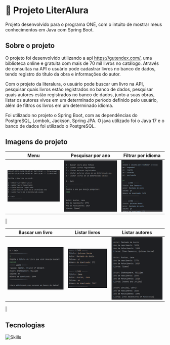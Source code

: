 # 📕 Projeto LiterAlura
Projeto desenvolvido para o programa ONE, com o intuito de mostrar meus conhecimentos em Java com Spring Boot.

## Sobre o projeto

O projeto foi desenvolvido utilizando a api https://gutendex.com/, uma biblioteca online e gratuita com mais de 70 mil livros no catálogo. Através de consultas na API o usuário pode cadastrar livros no banco de dados, tendo registro do título da obra e informações do autor.

Com o projeto da literalura, o usuário pode buscar um livro na API, pesquisar quais livros estáo registrados no banco de dados, pesquisar quais autores estão registrados no banco de dados, junto a suas obras, listar os autores vivos em um determinado período definido pelo usuário, além de filtros os livros em um determinado idioma.

Foi utilizado no projeto o Spring Boot, com as dependências do PostgreSQL, Lombok, Jackson, Spring JPA. O java utilizado foi o Java 17 e o banco de dados foi utilizado o PostgreSQL.

## Imagens do projeto

|Menu | Pesquisar por ano| Filtrar por idioma |
|---------|---------|---------|
|![alt text](/java-backend/literalura/src/main/resources/images/image.png) | ![alt text](/java-backend/literalura/src/main/resources/images/image-2.png) | ![alt text](/java-backend/literalura/src/main/resources/images/image-3.png)
|

|Buscar um livro| Listar livros | Listar autores |
|---------|---------|---------|
![alt text](/java-backend/literalura/src/main/resources/images/image-4.png) | ![alt text](/java-backend/literalura/src/main/resources/images/image-5.png) | ![alt text](/java-backend/literalura/src/main/resources/images/image-1.png) 
|

## Tecnologias
![Skills](https://skillicons.dev/icons?i=java,spring,postgres)